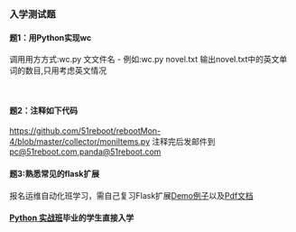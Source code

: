 ### 入学测试题
#### 题1：用Python实现wc
调⽤用⽅方式:wc.py ⽂文件名 - 例如:wc.py novel.txt
输出novel.txt中的英文单词的数目,只用考虑英文情况


<br>

#### 题2：注释如下代码
https://github.com/51reboot/rebootMon-4/blob/master/collector/moniItems.py
注释完后发邮件到  pc@51reboot.com,panda@51reboot.com
<br>

#### 题3:熟悉常见的flask扩展

报名运维自动化班学习，需自己复习Flask扩展<a href="https://github.com/liuziping/My-Script/tree/master/flask-demo" target="_blank">Demo例子</a>以及<a href="http://pan.baidu.com/s/1hquHxOg?qq-pf-to=pcqq.c2c" target="_blank">Pdf文档</a>


<!-- #### 题3：可以单独完成Python 实战班项目三([快速构建实用监控系统](http://blog.51reboot.com/python36-falcon-mon-video/)）
Python结合系统库读取机器的实时使用数据，通过http请求将数据入库
设计数据入库的api，可以收集不同机器的数据
Highcharts、Bootstrap等前端技术结合，将内存数据读出，可视化展示
<br> -->

#### [Python 实战班](/course/actual/)毕业的学生直接入学